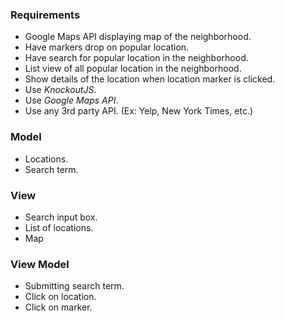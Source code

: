 ### Requirements
- Google Maps API displaying map of the neighborhood.
- Have markers drop on popular location.
- Have search for popular location in the neighborhood.
- List view of all popular location in the neighborhood.
- Show details of the location when location marker is clicked.
- Use _KnockoutJS_.
- Use _Google Maps API_.
- Use any 3rd party API. (Ex: Yelp, New York Times, etc.)

### Model
- Locations.
- Search term.

### View
- Search input box.
- List of locations.
- Map

### View Model
- Submitting search term.
- Click on location.
- Click on marker.
